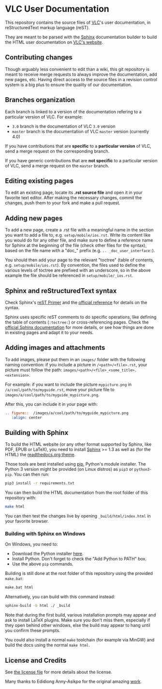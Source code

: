 # VLC User Documentation

This repository contains the source files of [VLC](https://www.videolan.org/vlc/)'s user documentation, in reStructuredText markup language (reST).

They are meant to be parsed with the [Sphinx](https://sphinx-doc.org/) documentation builder to build the HTML user documentation on [VLC's website](https://docs.videolan.me/vlc-user/).

## Contributing changes

Though arguably less convenient to edit than a wiki, this git repository is meant to receive merge requests to always improve the documentation, add new pages, etc. Having direct access to the source files in a revision control system is a big plus to ensure the quality of our documentation.

## Branches organization

Each branch is linked to a version of the documentation refering to a particular version of VLC. For example:
* `3.0` branch is the documentation of VLC `3.0` version
* `master` branch is the documentation of VLC `master` version (currently 4.0)

If you have contributions that are **specific** to a **particular version** of VLC, send a merge request on the corresponding branch.

If you have generic contributions that are **not specific** to a particular version of VLC, send a merge request on the `master` branch.

## Editing existing pages

To edit an existing page, locate its **.rst source file** and open it in your favorite text editor. After making the necessary changes, commit the changes, push them to your fork and make a pull request.

## Adding new pages

To add a new page, create a .rst file with a meaningful name in the section you want to add a file to, e.g. `setup/mobile/ios.rst`. Write its content like you would do for any other file, and make sure to define a reference name for Sphinx at the beginning of the file (check other files for the syntax), based on the file name with a "doc_" prefix (e.g. `.. _doc_user_interface:`).

You should then add your page to the relevant "toctree" (table of contents, e.g. `setup/mobile/ios.rst`). By convention, the files used to define the various levels of toctree are prefixed with an underscore, so in the above example the file should be referenced in `setup/mobile/_ios.rst`.

## Sphinx and reStructuredText syntax

Check Sphinx's [reST Primer](https://www.sphinx-doc.org/en/stable/rest.html) and the [official reference](http://docutils.sourceforge.net/rst.html) for details on the syntax.

Sphinx uses specific reST comments to do specific operations, like defining the table of contents (`:toctree:`) or cross-referencing pages. Check the [official Sphinx documentation](https://www.sphinx-doc.org/en/stable/index.html) for more details, or see how things are done in existing pages and adapt it to your needs.

## Adding images and attachments

To add images, please put them in an `images/` folder with the following naming convention: if you include a picture in `/<path>/<file>.rst`, your picture must follow the path: `images/<path>/<file>_<some_title>.<extension>`.

For example: if you want to include the picture `mypicture.png` in `/a/cool/path/to/myguide.rst`, move your picture file to `images/a/cool/path/to/myguide_mypicture.png`.

After this, you can include it in your page with:

```rst
.. figure::  /images/a/cool/path/to/myguide_mypicture.png
   :align: center
```

## Building with Sphinx

To build the HTML website (or any other format supported by Sphinx, like PDF, EPUB or LaTeX), you need to install [Sphinx](https://sphinx-doc.org/) >= 1.3 as well as (for the HTML) the [readthedocs.org theme](https://github.com/snide/sphinx_rtd_theme).

Those tools are best installed using [pip](https://pip.pypa.io), Python's module installer. The Python 3 version might be provided (on Linux distros) as `pip3` or `python3-pip`. You can then run:

```sh
pip3 install -r requirements.txt
```

You can then build the HTML documentation from the root folder of this repository with:

```sh
make html
```

You can then test the changes live by opening `_build/html/index.html` in your favorite browser.

### Building with Sphinx on Windows

On Windows, you need to:
* Download the Python installer [here](https://www.python.org/downloads/).
* Install Python. Don't forget to check the "Add Python to PATH" box.
* Use the above `pip` commands.

Building is still done at the root folder of this repository using the provided `make.bat`:
```sh
make.bat html
```

Alternatively, you can build with this command instead:
```sh
sphinx-build -b html ./ _build
```

Note that during the first build, various installation prompts may appear and ask to install LaTeX plugins.
Make sure you don't miss them, especially if they open behind other windows, else the build may appear to hang until you confirm these prompts.

You could also install a normal `make` toolchain (for example via MinGW) and build the docs using the normal `make html`.

## License and Credits

See [the license file](LICENSE.txt) for more details about the license.

Many thanks to Edidiong Anny-Asikpo for the original amazing [work](https://gitlab.com/Didicodes/vlc-user-documentation/).

